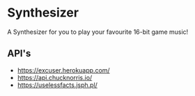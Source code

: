 # Synthesizer

A Synthesizer for you to play your favourite 16-bit game music!

## API's

- <https://excuser.herokuapp.com/>
- <https://api.chucknorris.io/>
- <https://uselessfacts.jsph.pl/>
